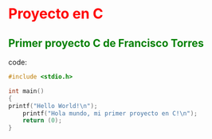 # <span style="color:red">Proyecto en C</span>

## <span style="color:green">Primer proyecto C de Francisco Torres</span>

code:

```c++
#include <stdio.h>

int main()
{
printf("Hello World!\n");
    printf("Hola mundo, mi primer proyecto en C!\n");
    return (0);
}  
